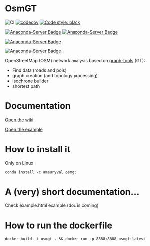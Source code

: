 OsmGT
====

![CI](https://github.com/amauryval/osmgt/workflows/CI/badge.svg?branch=master)
[![codecov](https://codecov.io/gh/amauryval/osmgt/branch/master/graph/badge.svg)](https://codecov.io/gh/wiralyki/osmgt)
[![Code style: black](https://img.shields.io/badge/code%20style-black-000000.svg)](https://github.com/ambv/black)

[![Anaconda-Server Badge](https://anaconda.org/amauryval/osmgt/badges/version.svg)](https://anaconda.org/amauryval/osmgt)
[![Anaconda-Server Badge](https://anaconda.org/amauryval/osmgt/badges/latest_release_date.svg)](https://anaconda.org/amauryval/osmgt)

[![Anaconda-Server Badge](https://anaconda.org/amauryval/osmgt/badges/platforms.svg)](https://anaconda.org/amauryval/osmgt)

[![Anaconda-Server Badge](https://anaconda.org/amauryval/osmgt/badges/installer/conda.svg)](https://conda.anaconda.org/amauryval)


OpenStreetMap (OSM) network analysis based on [graph-tools](https://graph-tool.skewed.de/) (GT): 
* Find data (roads and pois)
* graph creation (and topology processing)
* isochrone builder
* shortest path 


# Documentation

[Open the wiki](https://github.com/amauryval/osmgt/wiki/OsmGT-Wiki)

[Open the example](https://amauryval.github.io/osmgt/)


# How to install it 

Only on Linux

```
conda install -c amauryval osmgt
```

# A (very) short documentation...

Check example.html example (doc is coming)


# How to run the dockerfile 
```
docker build -t osmgt . && docker run -p 8888:8888 osmgt:latest
```
